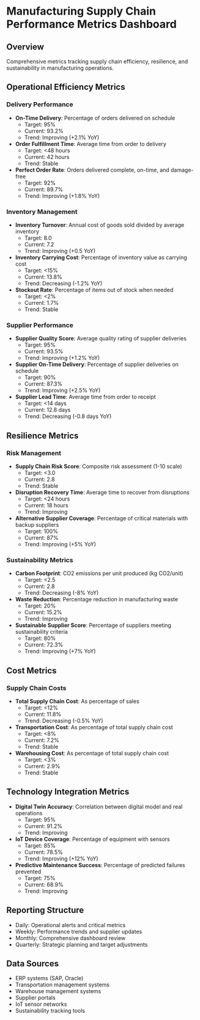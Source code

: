 # Manufacturing Supply Chain Performance Metrics Dashboard

## Overview
Comprehensive metrics tracking supply chain efficiency, resilience, and sustainability in manufacturing operations.

## Operational Efficiency Metrics

### Delivery Performance
- **On-Time Delivery**: Percentage of orders delivered on schedule
  - Target: 95%
  - Current: 93.2%
  - Trend: Improving (+2.1% YoY)
- **Order Fulfillment Time**: Average time from order to delivery
  - Target: <48 hours
  - Current: 42 hours
  - Trend: Stable
- **Perfect Order Rate**: Orders delivered complete, on-time, and damage-free
  - Target: 92%
  - Current: 89.7%
  - Trend: Improving (+1.8% YoY)

### Inventory Management
- **Inventory Turnover**: Annual cost of goods sold divided by average inventory
  - Target: 8.0
  - Current: 7.2
  - Trend: Improving (+0.5 YoY)
- **Inventory Carrying Cost**: Percentage of inventory value as carrying cost
  - Target: <15%
  - Current: 13.8%
  - Trend: Decreasing (-1.2% YoY)
- **Stockout Rate**: Percentage of items out of stock when needed
  - Target: <2%
  - Current: 1.7%
  - Trend: Stable

### Supplier Performance
- **Supplier Quality Score**: Average quality rating of supplier deliveries
  - Target: 95%
  - Current: 93.5%
  - Trend: Improving (+1.2% YoY)
- **Supplier On-Time Delivery**: Percentage of supplier deliveries on schedule
  - Target: 90%
  - Current: 87.3%
  - Trend: Improving (+2.5% YoY)
- **Supplier Lead Time**: Average time from order to receipt
  - Target: <14 days
  - Current: 12.8 days
  - Trend: Decreasing (-0.8 days YoY)

## Resilience Metrics

### Risk Management
- **Supply Chain Risk Score**: Composite risk assessment (1-10 scale)
  - Target: <3.0
  - Current: 2.8
  - Trend: Stable
- **Disruption Recovery Time**: Average time to recover from disruptions
  - Target: <24 hours
  - Current: 18 hours
  - Trend: Improving
- **Alternative Supplier Coverage**: Percentage of critical materials with backup suppliers
  - Target: 100%
  - Current: 87%
  - Trend: Improving (+5% YoY)

### Sustainability Metrics
- **Carbon Footprint**: CO2 emissions per unit produced (kg CO2/unit)
  - Target: <2.5
  - Current: 2.8
  - Trend: Decreasing (-8% YoY)
- **Waste Reduction**: Percentage reduction in manufacturing waste
  - Target: 20%
  - Current: 15.2%
  - Trend: Improving
- **Sustainable Supplier Score**: Percentage of suppliers meeting sustainability criteria
  - Target: 80%
  - Current: 72.3%
  - Trend: Improving (+7% YoY)

## Cost Metrics

### Supply Chain Costs
- **Total Supply Chain Cost**: As percentage of sales
  - Target: <12%
  - Current: 11.8%
  - Trend: Decreasing (-0.5% YoY)
- **Transportation Cost**: As percentage of total supply chain cost
  - Target: <8%
  - Current: 7.2%
  - Trend: Stable
- **Warehousing Cost**: As percentage of total supply chain cost
  - Target: <3%
  - Current: 2.9%
  - Trend: Stable

## Technology Integration Metrics
- **Digital Twin Accuracy**: Correlation between digital model and real operations
  - Target: 95%
  - Current: 91.2%
  - Trend: Improving
- **IoT Device Coverage**: Percentage of equipment with sensors
  - Target: 85%
  - Current: 78.5%
  - Trend: Improving (+12% YoY)
- **Predictive Maintenance Success**: Percentage of predicted failures prevented
  - Target: 75%
  - Current: 68.9%
  - Trend: Improving

## Reporting Structure
- Daily: Operational alerts and critical metrics
- Weekly: Performance trends and supplier updates
- Monthly: Comprehensive dashboard review
- Quarterly: Strategic planning and target adjustments

## Data Sources
- ERP systems (SAP, Oracle)
- Transportation management systems
- Warehouse management systems
- Supplier portals
- IoT sensor networks
- Sustainability tracking tools
